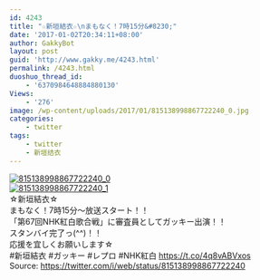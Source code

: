 ```yaml
---
id: 4243
title: "☆新垣結衣☆\nまもなく！7時15分&#8230;"
date: '2017-01-02T20:34:11+08:00'
author: GakkyBot
layout: post
guid: 'http://www.gakky.me/4243.html'
permalink: /4243.html
duoshuo_thread_id:
    - '6370984648884880130'
Views:
    - '276'
image: /wp-content/uploads/2017/01/815138998867722240_0.jpg
categories:
    - twitter
tags:
    - twitter
    - 新垣结衣
---
```


[![815138998867722240_0](http://www.yui-aragaki.org/wp-content/uploads/2017/01/815138998867722240_0.jpg)](http://www.yui-aragaki.org/wp-content/uploads/2017/01/815138998867722240_0.jpg)  
[![815138998867722240_1](http://www.yui-aragaki.org/wp-content/uploads/2017/01/815138998867722240_1.jpg)](http://www.yui-aragaki.org/wp-content/uploads/2017/01/815138998867722240_1.jpg)  
☆新垣結衣☆  
まもなく！7時15分〜放送スタート！！  
「第67回NHK紅白歌合戦」に審査員としてガッキー出演！！  
スタンバイ完了っ(^^)！！  
応援を宜しくお願いします☆  
\#新垣結衣 #ガッキー #レプロ #NHK紅白 https://t.co/4q8vABVxos  
Source: <https://twitter.com/i/web/status/815138998867722240>